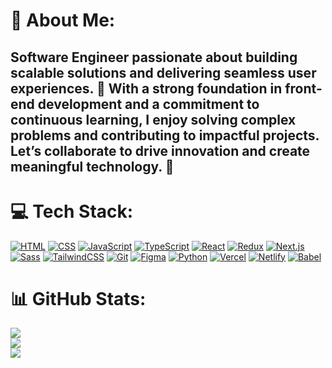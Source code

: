 # 💫 About Me:
## Software Engineer passionate about building scalable solutions and delivering seamless user experiences. 🌟 With a strong foundation in front-end development and a commitment to continuous learning, I enjoy solving complex problems and contributing to impactful projects. Let’s collaborate to drive innovation and create meaningful technology. 🚀<br>

# 💻 Tech Stack:
[![HTML](https://skillicons.dev/icons?i=html "HTML")](https://skillicons.dev)
[![CSS](https://skillicons.dev/icons?i=css "CSS")](https://skillicons.dev)
[![JavaScript](https://skillicons.dev/icons?i=js "JavaScript")](https://skillicons.dev)
[![TypeScript](https://skillicons.dev/icons?i=ts "TypeScript")](https://skillicons.dev)
[![React](https://skillicons.dev/icons?i=react "React")](https://skillicons.dev)
[![Redux](https://skillicons.dev/icons?i=redux "Redux")](https://skillicons.dev)
[![Next.js](https://skillicons.dev/icons?i=nextjs "Next.js")](https://skillicons.dev)
[![Sass](https://skillicons.dev/icons?i=sass "Sass")](https://skillicons.dev)
[![TailwindCSS](https://skillicons.dev/icons?i=tailwind "TailwindCSS")](https://skillicons.dev)
[![Git](https://skillicons.dev/icons?i=git "Git")](https://skillicons.dev)
[![Figma](https://skillicons.dev/icons?i=figma "Figma")](https://skillicons.dev)
[![Python](https://skillicons.dev/icons?i=python "Python")](https://skillicons.dev)
[![Vercel](https://skillicons.dev/icons?i=vercel "Vercel")](https://skillicons.dev)
[![Netlify](https://skillicons.dev/icons?i=netlify "Netlify")](https://skillicons.dev)
[![Babel](https://skillicons.dev/icons?i=babel "Babel")](https://skillicons.dev)

# 📊 GitHub Stats:
![](https://github-readme-stats.vercel.app/api?username=Moatassem5&theme=dark&hide_border=false&include_all_commits=false&count_private=false)<br/>
![](https://github-readme-streak-stats.herokuapp.com/?user=Moatassem5&theme=dark&hide_border=false)<br/>
![](https://github-readme-stats.vercel.app/api/top-langs/?username=Moatassem5&theme=dark&hide_border=false&include_all_commits=false&count_private=false&layout=compact)
